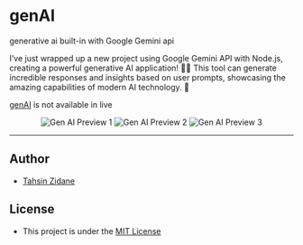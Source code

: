 # genAI
generative ai built-in with Google Gemini api

I’ve just wrapped up a new project using Google Gemini API with Node.js, creating a powerful generative AI application! 🤖✨ This tool can generate incredible responses and insights based on user prompts, showcasing the amazing capabilities of modern AI technology. 🌟

[genAI]() is not available in live

<p align='center'>
  <img src='https://ik.imagekit.io/weqpr6tob/Readme%20img/gen_ai_preview2.png?updatedAt=1724257925196' alt='Gen AI Preview 1'>

  <img src='https://ik.imagekit.io/weqpr6tob/Readme%20img/gen_ai_preview3.png?updatedAt=1724257923867' alt='Gen AI Preview 2'>

  <img src='https://ik.imagekit.io/weqpr6tob/Readme%20img/gen_ai_preview1.png?updatedAt=1724257923465' alt='Gen AI Preview 3'>
</p>


---

## Author
- [Tahsin Zidane](https://tahsinportfo.netlify.app/)

## License
- This project is under the [MIT License](/LICENSE)

